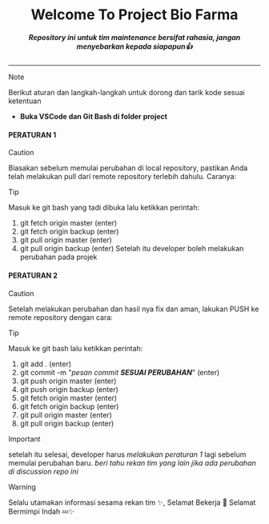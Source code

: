 <div align="center">
<h1> Welcome To Project Bio Farma </h1>

##### Repository ini untuk tim maintenance *bersifat rahasia*, jangan menyebarkan kepada siapapun👍
</div>

---
> [!NOTE]
> Berikut aturan dan langkah-langkah untuk dorong dan tarik kode sesuai ketentuan
> - **Buka VSCode dan Git Bash di folder project**

#### PERATURAN 1

> [!CAUTION]
> Biasakan sebelum memulai perubahan di local repository, pastikan Anda telah melakukan pull dari remote repository terlebih dahulu. Caranya:

> [!TIP]
> Masuk ke git bash yang tadi dibuka lalu ketikkan perintah:
>  1. git fetch origin master (enter)
>  2. git fetch origin backup (enter)
>  3. git pull origin master (enter)
>  4. git pull origin backup (enter)
> Setelah itu developer boleh melakukan perubahan pada projek

#### PERATURAN 2

> [!CAUTION]
> Setelah melakukan perubahan dan hasil nya fix dan aman, 
> lakukan PUSH ke remote repository dengan cara:

> [!TIP]
> Masuk ke git bash lalu ketikkan perintah:
>   1. git add . (enter)
>   2. git commit -m "_pesan commit **SESUAI PERUBAHAN**_" (enter)
>   3. git push origin master (enter)
>   4. git push origin backup (enter)
>   5. git fetch origin master (enter)
>   6. git fetch origin backup (enter)
>   7. git pull origin master (enter)
>   8. git pull origin backup (enter)

> [!IMPORTANT]
> setelah itu selesai, developer harus _melakukan peraturan 1_ lagi sebelum memulai perubahan baru.
> _beri tahu rekan tim yang lain jika ada perubahan di discussion repo ini_

> [!WARNING]
> Selalu utamakan informasi sesama rekan tim ✨,
> Selamat Bekerja 🚀
> Selamat Bermimpi Indah 💤✨


